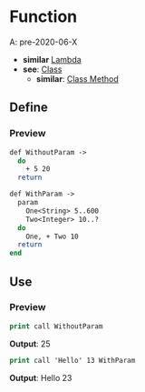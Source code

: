 # Function
A: pre-2020-06-X
- **similar** [Lambda](Lambda.md)
- **see**: [Class](../Class/Index.md)
  - **similar**: [Class Method](../Class/Method.md)

## Define

### Preview
```do
def WithoutParam ->
  do
    + 5 20
  return
```

```do
def WithParam ->
  param
    One<String> 5..600
    Two<Integer> 10..?
  do
    One, + Two 10
  return
end
```

## Use

### Preview
```do
print call WithoutParam
```
**Output**: 25

```do
print call 'Hello' 13 WithParam
```
**Output**: Hello 23
